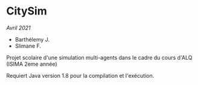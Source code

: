 # CitySim
_Avril 2021_
* Barthélemy J.
* Slimane F.

Projet scolaire d'une simulation multi-agents dans le cadre du cours d'ALQ (ISIMA 2eme année) 

Requiert Java version 1.8 pour la compilation et l'exécution.
